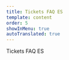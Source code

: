 ```yaml
---
title: Tickets FAQ ES
template: content
order: 5
showInMenu: true
autoTranslated: true
---
```


Tickets FAQ ES
